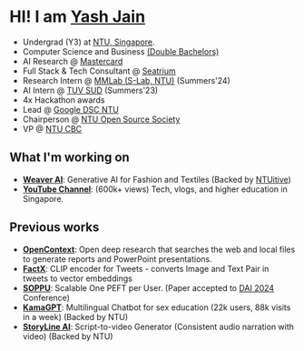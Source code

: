 
# HI! I am **[Yash Jain](https://yashjain14.github.io/)**

- Undergrad (Y3) at [NTU, Singapore](https://www.ntu.edu.sg/).
- Computer Science and Business [(Double Bachelors)](https://www.ntu.edu.sg/education/undergraduate-programme/double-degree-in-computer-science-and-business)
- AI Research @ [Mastercard](https://www.mastercard.com)
- Full Stack & Tech Consultant @ [Seatrium](https://seatrium.com/)
- Research Intern @ [MMLab (S-Lab, NTU)](https://www.mmlab-ntu.com) (Summers'24)
- AI Intern @ [TUV SUD](https://www.tuvsud.com) (Summers'23)
- 4x Hackathon awards
- Lead @ [Google DSC NTU](https://gdsc.community.dev/nanyang-technological-university/)
- Chairperson @ [NTU Open Source Society](https://github.com/ntuoss)
- VP @ [NTU CBC](https://www.linkedin.com/company/ntu-corporatebankingclub/about/)

## What I'm working on
<!--- - **[Life](https://github.com/YashJain14/)**: Storing lifelogs in time base temporal knowledge graphs. (Aka My digital Brain) -->
- **[Weaver AI](https://weaverai.in/)**: Generative AI for Fashion and Textiles (Backed by [NTUitive](https://www.ntuitive.sg/))
- **[YouTube Channel](https://www.youtube.com/YashChopra1411)**: (600k+ views) Tech, vlogs, and higher education in Singapore. 

## Previous works
- **[OpenContext](https://github.com/YashJain14/OpenContext)**: Open deep research that searches the web and local files to generate reports and PowerPoint presentations.
- **[FactX](https://github.com/YashJain14/factx)**: CLIP encoder for Tweets - converts Image and Text Pair in tweets to vector embeddings
- **[SOPPU](https://github.com/YashJain14/SOPPU)**: Scalable One PEFT per User. (Paper accepted to [DAI 2024](http://www.adai.ai/dai/2024/index.html) Conference)
- **[KamaGPT](https://www.kamagpt.in/)**: Multilingual Chatbot for sex education (22k users, 88k visits in a week) (Backed by NTU)
- **[StoryLine AI](https://www.storylineai.in/)**: Script-to-video Generator (Consistent audio narration with video) (Backed by NTU)
